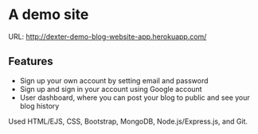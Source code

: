 # A demo site

URL: http://dexter-demo-blog-website-app.herokuapp.com/

## Features
- Sign up your own account by setting email and password
- Sign up and sign in your account using Google account
- User dashboard, where you can post your blog to public and see your blog history

Used HTML/EJS, CSS, Bootstrap, MongoDB, Node.js/Express.js, and Git.
